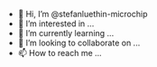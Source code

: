 - 👋 Hi, I’m @stefanluethin-microchip
- 👀 I’m interested in ...
- 🌱 I’m currently learning ...
- 💞️ I’m looking to collaborate on ...
- 📫 How to reach me ...

<!---
stefanluethin-microchip/stefanluethin-microchip is a ✨ special ✨ repository because its `README.md` (this file) appears on your GitHub profile.
You can click the Preview link to take a look at your changes.
--->
